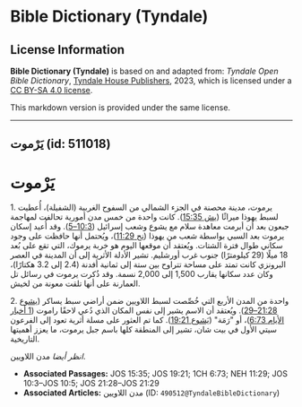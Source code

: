 # Bible Dictionary (Tyndale)

## License Information

**Bible Dictionary (Tyndale)** is based on and adapted from: _Tyndale Open Bible Dictionary_, [Tyndale House Publishers](https://tyndaleopenresources.com/), 2023, which is licensed under a [CC BY-SA 4.0 license](https://creativecommons.org/licenses/by-sa/4.0/legalcode.en).

This markdown version is provided under the same license.



--------------------------------

## يَرْموت (id: 511018)

يَرْموت
=======

1\. يرموت، مدينة محصنة في الجزء الشمالي من السفوح الغربية (الشفيلة)، أُعطيت لسبط يهوذا ميراثًا ([يش 15:35](https://ref.ly/Josh15:35)). كانت واحدة من خمس مدن أمورية تحالفت لمهاجمة جبعون بعد أن أبرمت معاهدة سلام مع يشوع وشعب إسرائيل ([10:3–5](https://ref.ly/Josh10:3-Josh10:5)). وقد أُعيد إسكان يرموت بعد السبي بواسطة شعب من يهوذا ([نح 11:29](https://ref.ly/Neh11:29))، ويُحتمل أنها حافظت على وجود سكاني طوال فترة الشتات. ويُعتقد أن موقعها اليوم هو خربة يرموك، التي تقع على بُعد 18 ميلًا (29 كيلومترًا) جنوب غرب أورشليم. تشير الأدلة الأثرية إلى أن المدينة في العصر البرونزي كانت تمتد على مساحة تتراوح بين ستة إلى ثمانية أفدنة (2\.4 إلى 3\.2 هكتارًا)، وكان عدد سكانها يقارب 1,500 إلى 2,000 نسمة. وقد ذُكرت يرموت في رسائل تل العمارنة على أنها تلقت معونة من لخيش.

2\. واحدة من المدن الأربع التي خُصِّصت لسبط اللاويين ضمن أراضي سبط يساكر ([يشوع 21:28–29](https://ref.ly/Josh21:28-Josh21:29)). ويُعتقد أن الاسم يشير إلى نفس المكان الذي دُعي لاحقًا راموت ([1 أخبار الأيام 6:73](https://ref.ly/1Chr6:73))، أو "رَمَة" ([يَشوع 19:21](https://ref.ly/Josh19:21)). كما تم العثور على مسلة أثرية تعود إلى الفرعون سيتي الأول في بيت شان، تشير إلى المنطقة كلها باسم جبل يرموت، ما يعزز أهميتها التاريخية.

*انظر أيضا* مدن اللاويين.

* **Associated Passages:** JOS 15:35; JOS 19:21; 1CH 6:73; NEH 11:29; JOS 10:3–JOS 10:5; JOS 21:28–JOS 21:29
* **Associated Articles:** مدن اللاويين (ID: `490512@TyndaleBibleDictionary`)

